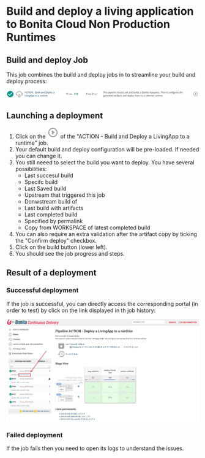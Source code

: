 # Build and deploy a living application to Bonita Cloud Non Production Runtimes

## Build and deploy Job
This job combines the build and deploy jobs in to streamline your build and deploy process:

![BuildAndDeployJob](images/BuildDeployJob.png)

## Launching a deployment
1. Click on the ![CDPlayButton](images/JenkinsPlayButton.png) of the "ACTION - Build and Deploy a LivingApp to a runtime" job.
2. Your default build and deploy configuration will be pre-loaded. If needed you can change it. 
3. You still neeed to select the build you want to deploy. 
You have several possibilities:
    * Last succesul build
    * Specifc build
    * Last Saved build
    * Upstream that triggered this job
    * Donwstream build of
    * Last build with artifacts
    * Last completed build
    * Specified by permalink
    * Copy from WORKSPACE of latest completed build
4. You can also require an extra validation after the artifact copy by ticking the "Confirm deploy" checkbox.
5. Click on the build button (lower left).
6. You should see the job progress and steps.

## Result of a deployment

### Successful deployment
If the job is successful, you can directly access the corresponding portal (in order to test) by click on the link displayed in th job history:

![LinktoPortal](images/LinkToPortal.png)

### Failed deployment
If the job fails then you need to open its logs to understand the issues.
